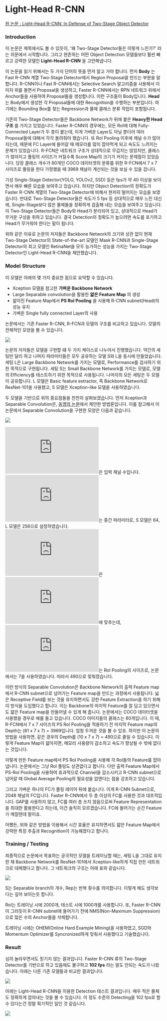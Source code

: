 # Light-Head R-CNN

[원 논문 : Light-Head R-CNN: In Defense of Two-Stage Object Detector](https://arxiv.org/abs/1711.07264)

### Introduction
이 논문은 제목에서도 볼 수 있듯이, '왜 Two-Stage Detector들은 이렇게 느린가?' 라는 의문에서 시작합니다. 그리고 현존하는 어떤 Object Detection 모델들보다 훨씬 빠르고 강력한 모델인 __Light-Head R-CNN__ 을 고안해냅니다.

이 논문을 읽기 위해서는 두 가지 단어의 뜻을 먼저 알고 가야 합니다. 먼저 __Body__ 는 Fast R-CNN 계열 Two-Stage Detector에서 Region Proposal을 만드는 부분을 말합니다. R-CNN이나 Fast R-CNN에서는 Selective Search 알고리즘을 사용해서 이미지 위를 돌면서 Proposal을 생성하고, Faster R-CNN에서는 RPN 네트워크 위에서 Anchor들을 사용하여 Proposal들을 생성합니다. 이런 구조들이 Body입니다. __Head__ 는 Body에서 생성한 각 Proposal들에 대한 Recognition을 수행하는 부분입니다. 여기에는 Bounding Box를 찾는 Regression과 물체 클래스 분류 작업이 포함됩니다.

기존의 Two-Stage Detector들은 Backbone Network가 뒤에 붙은 __Heavy한 Head 구조__ 를 가지고 있었습니다. Faster R-CNN의 경우에는, 모든 RoI에 대해 Fully-Connected Layer가 두 층이 붙는데, 이게 가벼운 Layer도 아닐 뿐더러 여러 Proposal들에 대해서 각각 돌려줘야 했습니다. 또 RoI Pooling 이후에 채널 수가 많아지는데, 때문에 FC Layer에 들어갈 때 메모리를 많이 잡아먹게 되고 속도도 느려지는 문제가 있었습니다. R-FCN은 네트워크 구조가 상대적으로 무겁지는 않았지만, 클래스가 많아지고 풀링의 사이즈가 커질수록 Score Map의 크기가 커지는 문제점이 있었습니다. 당장 클래스 개수가 80개인 COCO 데이터셋의 분류를 위한 R-FCN에서 7 x 7 사이즈로 풀링을 한다 가정했을 때 3969 채널이 계산되는 것을 보실 수 있을 겁니다.

기성 Single-Stage Detector(YOLO, YOLOv2, SSD) 등은 fps가 약 40 이상을 보이면서 매우 빠른 모습을 보여주고 있습니다. 하지만 Object Detection의 정확도가 Faster R-CNN 계열의 Two-Stage Detector에 비해서 현저히 떨어지는 모습을 보였습니다. 반대로 Two-Stage Detector들은 속도가 5 fps 등 상대적으로 매우 느린 대신에, Single-Stage보다 많은 물체들을 정확하게 검출해 내는 모습을 보여주고 있습니다. 이 Two-Stage Detector들은 Body와 Head가 분리되어 있고, 상대적으로 Head가 무거운 구성을 취하고 있습니다. 결국 Detection의 정확도가 높으려면 속도를 포기하고 Head가 무거워야 한다는 말이 됩니다.

위와 같은 이유로 논문의 저자들은 Backbone Network의 크기와 상관 없이 현재 Two-Stage Detector의 State-of-the-art 모델인 Mask R-CNN과 Single-Stage Detector의 최고 모델인 RetinaNet을 모두 능가하는 성능을 가지는 Two-Stage Detector인 Light-Head R-CNN을 제안했습니다.


### Model Structure

이 모델은 아래의 몇 가지 중요한 점으로 요약할 수 있습니다.

- Xception 모델을 참고한 __가벼운 Backbone Network__
- Large Separable convolution을 활용한 __얇은 Feature Map__ 의 생성
- 얇아진 Feature Map에서 __PS RoI Pooling__ 을 사용해 R-CNN subnet(Head)의 성능 유지
- 가벼운 Single fully connected Layer의 사용 

논문에서는 기존 Faster R-CNN, R-FCN과 모델의 구조를 비교하고 있습니다. 모델의 전체적인 모양을 볼 수 있습니다.

![](../images/LightHead/ModelStructure.PNG)

논문의 저자들은 모델을 구현할 떄 두 가지 케이스로 나누어서 진행했습니다. 약간의 세팅만 달리 하고 나머지 파라미터들은 모두 공유하는 모델 S와 L을 동시에 만들었습니다. 세팅 L은 Large Backbone Network를 가지는 모델로, Performance를 검사하기 위한 목적으로 구현됩니다. 세팅 S는 Small Backbone Network를 가지는 모델로, 모델의 Efficiency를 테스트하기 위한 목적으로 사용됩니다. 나머지의 모든 세팅은 두 모델이 공유합니다. L 모델은 Basic feature extractor, 즉 Backbone Network로 ResNet-101을 사용했고, S 모델은 Xception-like 모델을 사용하였습니다.

두 모델을 기반으로 위의 중요점들을 천천히 살펴보겠습니다. 먼저 Xception과 Separable Convolution은, [동명의 논문](https://arxiv.org/abs/1610.02357)에서 제안한 방법론입니다. 이를 참고해서 이 논문에서 Separable Convolution을 구현한 모양은 다음과 같습니다.

![](../images/LightHead/LargeSeparable.PNG)

![](https://latex.codecogs.com/gif.latex?C_%7Bin%7D)은 입력 채널 수입니다. ![](https://latex.codecogs.com/gif.latex?C_%7Bmid%7D)는 중간 파라미터로, S 모델은 64, L 모델은 256으로 설정하였습니다. ![](https://latex.codecogs.com/gif.latex?C_%7Bout%7D)은 ![](https://latex.codecogs.com/gif.latex?10%20%5Ctimes%20p%20%5Ctimes%20p)에 맞추는데, ![](https://latex.codecogs.com/gif.latex?p)는 RoI Pooling의 사이즈로, 논문에서는 7을 사용하였습니다. 따라서 490으로 맞춰졌습니다.

이런 방식의 Separable Convolution은 Backbone Network의 출력 Feature map에서 R-CNN subnet으로 넘어가는 Feature map을 만드는 과정에서 사용됩니다. 넓은 Receptive Field를 보는 것을 유지하면서도 강한 Feature Extraction을 하기 위해 이 방식을 도입했다고 합니다. 이는 Backbone의 마지막 Feature를 잘 담고 있으면서도 얇은 Feature map을 만들어낼 수 있게 해 줍니다. 논문에서는 COCO 데이터셋을 사용했을 경우로 예를 들고 있습니다. COCO 이미지들의 클래스는 80개입니다. 이 때, R-FCN에서 7 x 7 사이즈의 PS RoI Pooling을 적용하기 전 마지막 Feature map의 Depth는 (81 x 7 x 7) = 3969입니다. 엄청 두꺼운 것을 볼 수 있죠. 하지만 이 논문의 방법을 사용하면, 같은 경우의 Depth를 (10 x 7 x 7) = 490으로 줄일 수 있습니다. 이렇게 Feature Map이 얇아지면, 메모리 사용량이 감소하고 속도가 향상될 수 밖에 없다는 것입니다.

이렇게 만든 Feature map에서 PS RoI Pooling을 사용해 각 RoI들의 Feature를 잡아냅니다. 논문에서는 그냥 RoI 풀링도 상관없다고 합니다. 다만 출력 Feature Map에서 PS-RoI Pooling을 사용하여 효과적으로 Channel을 감소시키고 R-CNN subnet으로 넘어갈 때 Global Average Pooling의 필요성을 없앤다는 점을 강조하고 있습니다.

그리고 가벼운 하나의 FC가 풀링 레이어 뒤에 붙습니다. 이게 R-CNN Subnet으로, 2048 채널의 FC입니다. Faster R-CNN에서 두 층 이상의 FC를 사용한 것과 대조적입니다. GAP를 사용하지 않고, FC를 여러 층 쓰지 않음으로써 Feature Representation을 최대한 활용한다고 하는데, 이건 솔직히 모르겠습니다. FC에 들어가는 순간 Feature가 깨질텐데 말이죠.

어쨌든, 위와 같은 방법을 이용해서 시간 효율은 유지하면서도 얇은 Feature Map에서 강력한 특징 추출과 Recognition이 가능해졌다고 합니다.

### Training / Testing

최종적으로 논문에서 목표하는 궁극적인 모델을 트레이닝할 때는, 세팅 L을 그대로 유지한 채 Backbone Network를 ResNet-101에서 Xception-like하게 직접 만든 네트워크로 대체했다고 합니다. 그 네트워크의 구조는 아래 표와 같습니다.

![](../images/LightHead/XcepBackbone.PNG)

S는 Separable branch의 개수, Rep는 반복 횟수를 의미합니다. 이렇게 해도 생각보다는 깊어 보이는듯 합니다.

RoI는 트레이닝 시에 2000개, 테스트 시에 1000개를 사용합니다. 또, Faster R-CNN이 그러듯이 R-CNN subnet에 들어가기 전에 NMS(Non-Maximum Suppression)으로 많은 수의 Anchor들을 삭제합니다.

트레이닝 시에는 OHEM(Online Hard Example Mining)을 사용하였고, SGD와 Momentum Optimizer를 Syncronized하게 맞춰서 사용했다고 기술했습니다.

### Result

심히 놀라우면서도 믿기지 않는 결과입니다. Faster R-CNN 류의 Two-Stage Detector를 기반으로 하고 있음에도 불구하고 __102 fps__ 라는 말도 안되는 속도가 나왔습니다. 아래는 다른 기존 모델들과 비교한 결과입니다.

![](../images/LightHead/Result1.PNG)

아래는 Light-Head R-CNN을 이용한 Detection 테스트 결과입니다. 매우 작은 물체도 정확하게 잡아내는 것을 볼 수 있습니다. 이 정도 수준의 Detecting을 102 fps로 할 수 있다는건 정말 획기적인 일인 것 같습니다.

![](../images/LightHead/Result2.PNG)
